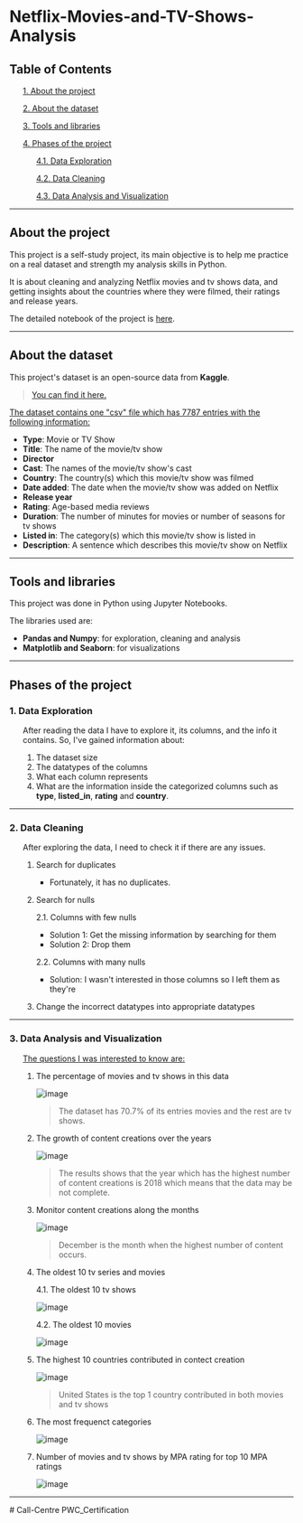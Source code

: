 # Netflix-Movies-and-TV-Shows-Analysis
## __Table of Contents__ ##
<ul>

[1. About the project](#about-the-project)

[2. About the dataset](#about-the-dataset)

[3. Tools and libraries](#tools-and-libraries)

[4. Phases of the project](#phases-of-the-project)

<ul>

  [4.1. Data Exploration](#1-data-exploration)

  [4.2. Data Cleaning](#2-data-cleaning)

  [4.3. Data Analysis and Visualization](#3-data-analysis-and-visualization)

</ul>

</ul>

<hr>

## __About the project__ ##
This project is a self-study project, its main objective is to help me practice on a real dataset and strength my analysis skills in Python.
<br>

It is about cleaning and analyzing Netflix movies and tv shows data, and getting insights about the countries where they were filmed, their ratings and release years.
<br>

The detailed notebook of the project is [here](Analyzing%20Netflix%20Data.ipynb).

<hr>

## __About the dataset__ ##
This project's dataset is an open-source data from __Kaggle__.
<br>

> [You can find it here.](https://www.kaggle.com/datasets/shivamb/netflix-shows)

<u>
The dataset contains one "csv" file which has 7787 entries with the following information:
</u>

* __Type__: Movie or TV Show
* __Title__: The name of the movie/tv show
* __Director__
* __Cast__: The names of the movie/tv show's cast
* __Country__: The country(s) which this movie/tv show was filmed
* __Date added__: The date when the movie/tv show was added on Netflix
* __Release year__
* __Rating__: Age-based media reviews
* __Duration__: The number of minutes for movies or number of seasons for tv shows
* __Listed in__: The category(s) which this movie/tv show is listed in
* __Description__: A sentence which describes this movie/tv show on Netflix

<hr>

## __Tools and libraries__ ##
This project was done in Python using Jupyter Notebooks.

The libraries used are:
* __Pandas and Numpy__: for exploration, cleaning and analysis
* __Matplotlib and Seaborn__: for visualizations

<hr>

## __Phases of the project__ ##
### 1. Data Exploration ###

<ul>

After reading the data I have to explore it, its columns, and the info it contains. So, I've gained information about:

1. The dataset size
2. The datatypes of the columns
3. What each column represents
4. What are the information inside the categorized columns such as  __type__, __listed_in__, __rating__ and __country__.

</ul>

<hr>

### 2. Data Cleaning ###

<ul>

After exploring the data, I need to check it if there are any issues.

1. Search for duplicates
  
    * Fortunately, it has no duplicates.

2. Search for nulls

    2.1. Columns with few nulls

   * Solution 1: Get the missing information by searching for them
   * Solution 2: Drop them
    
    2.2. Columns with many nulls

    * Solution: I wasn't interested in those columns so I left them as they're

3. Change the incorrect datatypes into appropriate datatypes

</ul>

<hr>

### 3. Data Analysis and Visualization ###

<ul>

<u>
The questions I was interested to know are:
</u>

1. The percentage of movies and tv shows in this data

  <ul>
  
  ![image](https://user-images.githubusercontent.com/70551007/222007443-a711f14f-7d65-4149-97bf-0f33afc9ae99.png)

  > The dataset has 70.7% of its entries movies and the rest are tv shows.
  
  </ul>


2. The growth of content creations over the years

  <ul>
  
  ![image](https://user-images.githubusercontent.com/70551007/222007386-455595d6-92fa-4f07-bf9b-733f9f85434a.png)

  > The results shows that the year which has the highest number of content creations is 2018 which means that the data may be not complete.
  
  </ul>

3. Monitor content creations along the months
  <ul>
  
  ![image](https://user-images.githubusercontent.com/70551007/222007273-1352b673-4c90-4e8d-a07c-445333d3be0d.png)

  > December is the month when the highest number of content occurs.
  
  </ul>

4. The oldest 10 tv series and movies
  <ul>
  
  4.1. The oldest 10 tv shows
  
  ![image](https://user-images.githubusercontent.com/70551007/222007153-a06c604d-2f47-44e7-acbb-9c53a5869854.png)

  4.2. The oldest 10 movies
  
  ![image](https://user-images.githubusercontent.com/70551007/222007184-d4adfe53-377f-4444-bc8a-a70e44317a75.png)

  </ul>

5. The highest 10 countries contributed in contect creation
  <ul>
  
  ![image](https://user-images.githubusercontent.com/70551007/222006781-0a5e77a2-6564-41c1-9d86-eba8100c9341.png)
  
  > United States is the top 1 country contributed in both movies and tv shows
  
  </ul>
  
6. The most frequenct categories
  <ul>
  
  ![image](https://user-images.githubusercontent.com/70551007/222006721-3aaac1cc-3851-4a1a-b752-9ff7ce5ddd09.png)

  </ul>

7. Number of movies and tv shows by MPA rating for top 10 MPA ratings
  <ul>
  
  ![image](https://user-images.githubusercontent.com/70551007/222007002-48d47f5d-ce4d-457f-85d5-ccee0a769532.png)

  </ul>

</ul>

<hr># Call-Centre
PWC_Certification
